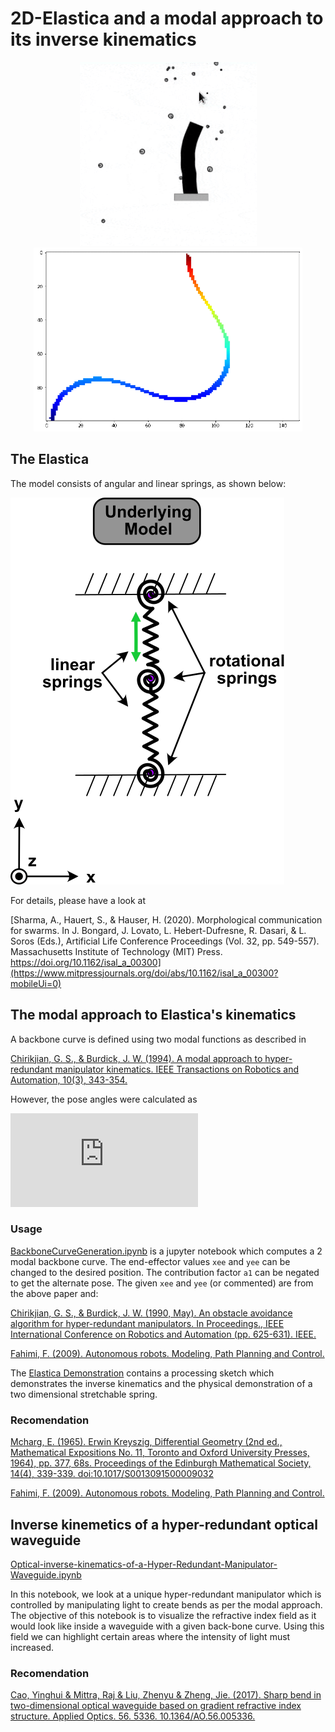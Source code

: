 # 2D-Elastica and a modal approach to its inverse kinematics
<p align="center">
  <img src="https://github.com/Asheeshkrsharma/Modal-approach-to-2D-elastica-s-inverse-kinematics-/blob/master/resources/Dem.gif" width="283" title="hover text">
  <img src="https://github.com/Asheeshkrsharma/Modal-approach-to-2D-elastica-s-inverse-kinematics-/blob/master/resources/Hyper-redundant-waveguide-manipulator.gif" width="430" alt="accessibility text">
</p>

## The Elastica
The model consists of angular and linear springs, as shown below:

![](https://github.com/Asheeshkrsharma/Modal-approach-to-2D-elastica-s-inverse-kinematics-/blob/master/resources/model.svg)

For details, please have a look at

[Sharma, A., Hauert, S., & Hauser, H. (2020). Morphological communication for swarms. In J. Bongard, J. Lovato, L. Hebert-Dufresne, R. Dasari, & L. Soros (Eds.), Artificial Life Conference Proceedings (Vol. 32, pp. 549-557). Massachusetts Institute of Technology (MIT) Press. https://doi.org/10.1162/isal_a_00300](https://www.mitpressjournals.org/doi/abs/10.1162/isal_a_00300?mobileUi=0)

## The modal approach to Elastica's kinematics

A backbone curve is defined using two modal functions as described in 

[Chirikjian, G. S., & Burdick, J. W. (1994). A modal approach to hyper-redundant manipulator kinematics. IEEE Transactions on Robotics and Automation, 10(3), 343-354.](https://ieeexplore.ieee.org/document/294209)

However, the pose angles were calculated as

![](https://latex.codecogs.com/png.latex?%5Cdpi%7B120%7D%20%5Cfn_cm%20%5Clarge%20%5Ctilde%7Bq%7D_j%20%3D%20arctan%28%5Cfrac%7Bx_1%28s_j%29%20-%20x_1%28s_%7Bj-1%7D%29%7D%7Bx_2%28s_j%29%20-%20x_2%28s_%7Bj-1%7D%29%7D%29)

### Usage
[BackboneCurveGeneration.ipynb](https://github.com/Asheeshkrsharma/Modal-approach-to-2D-elastica-s-inverse-kinematics-/blob/master/BackboneCurveGeneration.ipynb) is a jupyter notebook which computes a 2 modal backbone curve. The end-effector values `xee` and `yee` can be changed to the desired position. The contribution factor `a1` can be negated to get the alternate pose. The given `xee` and `yee` (or commented) are from the above paper and:

[Chirikjian, G. S., & Burdick, J. W. (1990, May). An obstacle avoidance algorithm for hyper-redundant manipulators. In Proceedings., IEEE International Conference on Robotics and Automation (pp. 625-631). IEEE.](https://ieeexplore.ieee.org/document/126052)

[Fahimi, F. (2009). Autonomous robots. Modeling, Path Planning and Control.](https://link.springer.com/book/10.1007%2F978-0-387-09538-7)

The [Elastica Demonstration](https://github.com/Asheeshkrsharma/Modal-approach-to-2D-elastica-s-inverse-kinematics-/tree/master/Elastica%20Demonstration) contains a processing sketch which demonstrates the inverse kinematics and the physical demonstration of a two dimensional stretchable spring.

### Recomendation
[Mcharg, E. (1965). Erwin Kreyszig, Differential Geometry (2nd ed., Mathematical Expositions No. 11, Toronto and Oxford University Presses, 1964), pp. 377, 68s. Proceedings of the Edinburgh Mathematical Society, 14(4), 339-339. doi:10.1017/S0013091500009032](https://www.cambridge.org/core/journals/proceedings-of-the-edinburgh-mathematical-society/article/kreyszigerwin-differential-geometry-2nd-ed-mathematical-expositions-no-11-toronto-and-oxford-university-presses-1964-pp-377-68s/2C165E4607BEDC69322BE10934EF270F)

[Fahimi, F. (2009). Autonomous robots. Modeling, Path Planning and Control.](https://link.springer.com/book/10.1007%2F978-0-387-09538-7)

## Inverse kinemetics of a hyper-redundant optical waveguide

[Optical-inverse-kinematics-of-a-Hyper-Redundant-Manipulator-Waveguide.ipynb](https://github.com/Asheeshkrsharma/Modal-approach-to-2D-elastica-s-inverse-kinematics-/blob/master/Optical-inverse-kinematics-of-a-Hyper-Redundant-Manipulator-Waveguide.ipynb)

In this notebook, we look at a unique hyper-redundant manipulator which is controlled by manipulating light to create bends as per the modal approach. The objective of this notebook is to visualize the refractive index field as it would look like inside a waveguide with a given back-bone curve. Using this field we can highlight certain areas where the intensity of light must increased.

### Recomendation
[Cao, Yinghui & Mittra, Raj & Liu, Zhenyu & Zheng, Jie. (2017). Sharp bend in two-dimensional optical waveguide based on gradient refractive index structure. Applied Optics. 56. 5336. 10.1364/AO.56.005336. ](https://www.osapublishing.org/ao/abstract.cfm?uri=ao-56-19-5336)
